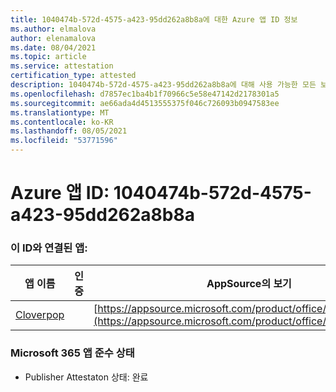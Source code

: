 ```yaml
---
title: 1040474b-572d-4575-a423-95dd262a8b8a에 대한 Azure 앱 ID 정보
ms.author: elmalova
author: elenamalova
ms.date: 08/04/2021
ms.topic: article
ms.service: attestation
certification_type: attested
description: 1040474b-572d-4575-a423-95dd262a8b8a에 대해 사용 가능한 모든 보안 및 규정 준수 정보입니다.
ms.openlocfilehash: d7857ec1ba4b1f70966c5e58e47142d2178301a5
ms.sourcegitcommit: ae66ada4d4513555375f046c726093b0947583ee
ms.translationtype: MT
ms.contentlocale: ko-KR
ms.lasthandoff: 08/05/2021
ms.locfileid: "53771596"
---
```

# <a name="azure-app-id-1040474b-572d-4575-a423-95dd262a8b8a"></a>Azure 앱 ID: 1040474b-572d-4575-a423-95dd262a8b8a


### <a name="apps-associated-with-this-id"></a>이 ID와 연결된 앱:
| **앱 이름** | **인증** | **AppSource의 보기** |
|--------------|---------------|-----------------------|
| [Cloverpop](https://docs.microsoft.com/microsoft-365-app-certification/forward/WA200001803) |  | [https://appsource.microsoft.com/product/office/WA200001803](https://appsource.microsoft.com/product/office/WA200001803) |

### <a name="microsoft-365-app-compliance-status"></a>Microsoft 365 앱 준수 상태
- Publisher Attestaton 상태: 완료

